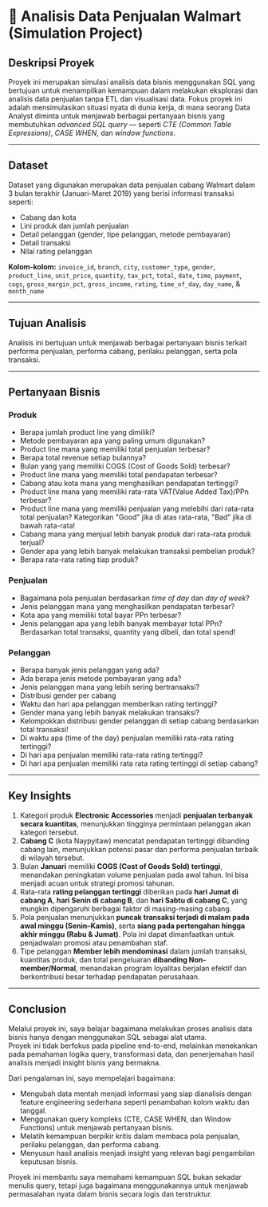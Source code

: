 # 🏪 Analisis Data Penjualan Walmart (Simulation Project)

## Deskripsi Proyek
Proyek ini merupakan simulasi analisis data bisnis menggunakan SQL yang bertujuan untuk menampilkan kemampuan dalam melakukan eksplorasi dan analisis data penjualan tanpa ETL dan visualisasi data.
Fokus proyek ini adalah mensimulasikan situasi nyata di dunia kerja, di mana seorang Data Analyst diminta untuk menjawab berbagai pertanyaan bisnis yang membutuhkan *advanced SQL query* — seperti *CTE (Common Table Expressions)*, *CASE WHEN*, dan *window functions*.

---

## Dataset
Dataset yang digunakan merupakan data penjualan cabang Walmart dalam 3 bulan terakhir (Januari-Maret 2019) yang berisi informasi transaksi seperti:
- Cabang dan kota  
- Lini produk dan jumlah penjualan  
- Detail pelanggan (gender, tipe pelanggan, metode pembayaran)  
- Detail transaksi  
- Nilai rating pelanggan  

**Kolom-kolom:**
`invoice_id`, `branch`, `city`, `customer_type`, `gender`, `product_line`, `unit_price`, `quantity`, `tax_pct`, `total`, `date`, `time`, `payment`, `cogs`, `gross_margin_pct`, `gross_income`, `rating`, `time_of_day`, `day_name`, & `month_name`

---

## Tujuan Analisis
Analisis ini bertujuan untuk menjawab berbagai pertanyaan bisnis terkait performa penjualan, performa cabang, perilaku pelanggan, serta pola transaksi.  

---

## Pertanyaan Bisnis
### Produk
- Berapa jumlah product line yang dimiliki?  
- Metode pembayaran apa yang paling umum digunakan?  
- Product line mana yang memiliki total penjualan terbesar?
- Berapa total revenue setiap bulannya?
- Bulan yang yang memiliki COGS (Cost of Goods Sold) terbesar?
- Product line mana yang memiliki total pendapatan terbesar?
- Cabang atau kota mana yang menghasilkan pendapatan tertinggi?
- Product line mana yang memiliki rata-rata VAT(Value Added Tax)/PPn terbesar?
- Product line mana yang memiliki penjualan yang melebihi dari rata-rata total penjualan? Kategorikan "Good" jika di atas rata-rata, "Bad" jika di bawah rata-rata!
- Cabang mana yang menjual lebih banyak produk dari rata-rata produk terjual?
- Gender apa yang lebih banyak melakukan transaksi pembelian produk?
- Berapa rata-rata rating tiap produk?

### Penjualan
- Bagaimana pola penjualan berdasarkan *time of day* dan *day of week*?
- Jenis pelanggan mana yang menghasilkan pendapatan terbesar?  
- Kota apa yang memiliki total bayar PPn terbesar?
- Jenis pelanggan apa yang lebih banyak membayar total PPn? Berdasarkan total transaksi, quantity yang dibeli, dan total spend!

### Pelanggan
- Berapa banyak jenis pelanggan yang ada?
- Ada berapa jenis metode pembayaran yang ada?  
- Jenis pelanggan mana yang lebih sering bertransaksi?  
- Distribusi gender per cabang  
- Waktu dan hari apa pelanggan memberikan rating tertinggi?  
- Gender mana yang lebih banyak melakukan transaksi?
- Kelompokkan distribusi gender pelanggan di setiap cabang berdasarkan total transaksi!
- Di waktu apa (time of the day) penjualan memiliki rata-rata rating tertinggi?
- Di hari apa penjualan memiliki rata-rata rating tertinggi?
- Di hari apa penjualan memiliki rata rata rating tertinggi di setiap cabang?

---

## Key Insights
1. Kategori produk **Electronic Accessories** menjadi **penjualan terbanyak secara kuantitas**, menunjukkan tingginya permintaan pelanggan akan kategori tersebut.
2. **Cabang C** (kota Naypyitaw) mencatat pendapatan tertinggi dibanding cabang lain, menunjukkan potensi pasar dan performa penjualan terbaik di wilayah tersebut.
3. Bulan **Januari** memiliki **COGS (Cost of Goods Sold) tertinggi**, menandakan peningkatan volume penjualan pada awal tahun. Ini bisa menjadi acuan untuk strategi promosi tahunan.
4. Rata-rata **rating pelanggan tertinggi** diberikan pada **hari Jumat di cabang A**, **hari Senin di cabang B**, dan **hari Sabtu di cabang C**, yang mungkin dipengaruhi berbagai faktor di masing-masing cabang.
5. Pola penjualan menunjukkan **puncak transaksi terjadi di malam pada awal minggu (Senin–Kamis)**, serta **siang  pada pertengahan hingga akhir minggu (Rabu & Jumat)**. Pola ini dapat dimanfaatkan untuk penjadwalan promosi atau penambahan staf.
7. Tipe pelanggan **Member lebih mendominasi** dalam jumlah transaksi, kuantitas produk, dan total pengeluaran **dibanding Non-member/Normal**, menandakan program loyalitas berjalan efektif dan berkontribusi besar terhadap pendapatan perusahaan.

---

## Conclusion
Melalui proyek ini, saya belajar bagaimana melakukan proses analisis data bisnis hanya dengan menggunakan SQL sebagai alat utama.  
Proyek ini tidak berfokus pada pipeline end-to-end, melainkan menekankan pada pemahaman logika query, transformasi data, dan penerjemahan hasil analisis menjadi insight bisnis yang bermakna.

Dari pengalaman ini, saya mempelajari bagaimana:
- Mengubah data mentah menjadi informasi yang siap dianalisis dengan feature engineering sederhana seperti penambahan kolom waktu dan tanggal.  
- Menggunakan query kompleks (CTE, CASE WHEN, dan Window Functions) untuk menjawab pertanyaan bisnis.  
- Melatih kemampuan berpikir kritis dalam membaca pola penjualan, perilaku pelanggan, dan performa cabang.  
- Menyusun hasil analisis menjadi insight yang relevan bagi pengambilan keputusan bisnis.  

Proyek ini membantu saya memahami kemampuan SQL bukan sekadar menulis query, tetapi juga bagaimana menggunakannya untuk menjawab permasalahan nyata dalam bisnis secara logis dan terstruktur.
